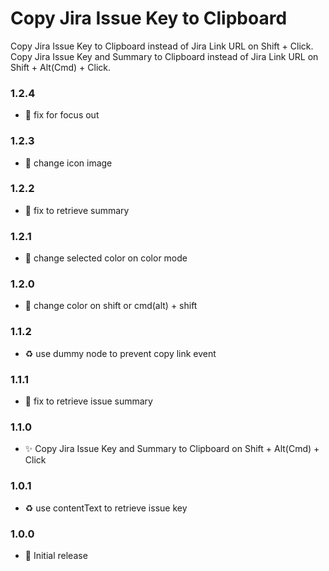 # Copy Jira Issue Key to Clipboard

Copy Jira Issue Key to Clipboard instead of Jira Link URL on Shift + Click.
Copy Jira Issue Key and Summary to Clipboard instead of Jira Link URL on Shift + Alt(Cmd) + Click.

### 1.2.4

- 🐛 fix for focus out

### 1.2.3

- 💄 change icon image

### 1.2.2

- 🐛 fix to retrieve summary

### 1.2.1

- 💄 change selected color on color mode

### 1.2.0

- 💄 change color on shift or cmd(alt) + shift

### 1.1.2

- ♻️ use dummy node to prevent copy link event

### 1.1.1

- 🐛 fix to retrieve issue summary

### 1.1.0

- ✨ Copy Jira Issue Key and Summary to Clipboard on Shift + Alt(Cmd) + Click

### 1.0.1

- ♻️ use contentText to retrieve issue key

### 1.0.0

- 🎉 Initial release
